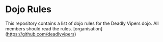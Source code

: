 Dojo Rules
==========

This repository contains a list of dojo rules for the Deadly Vipers dojo.
All members should read the rules. [organisation] (https://github.com/deadlyvipers)
